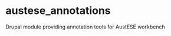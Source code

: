 austese_annotations
===================

Drupal module providing annotation tools for AustESE workbench